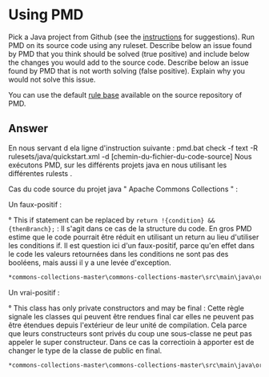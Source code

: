 # Using PMD

Pick a Java project from Github (see the [instructions](../sujet.md) for suggestions). Run PMD on its source code using any ruleset. Describe below an issue found by PMD that you think should be solved (true positive) and include below the changes you would add to the source code. Describe below an issue found by PMD that is not worth solving (false positive). Explain why you would not solve this issue.

You can use the default [rule base](https://github.com/pmd/pmd/blob/master/pmd-java/src/main/resources/rulesets/java/quickstart.xml) available on the source repository of PMD.

## Answer

En nous servant d ela ligne d'instruction suivante : 
 pmd.bat check -f text -R rulesets/java/quickstart.xml -d [chemin-du-fichier-du-code-source]
Nous exécutons PMD, sur les différents projets java en nous utilisant les différentes rulests .

Cas du code source du projet java " Apache Commons Collections " :

Un faux-positif :

° This if statement can be replaced by `return !{condition} && {thenBranch};` : 
Il s'agit dans ce cas de la structure du code. En gros PMD estime que le code pourrait être réduit en utilisant un return au lieu d'utiliser les conditions if. Il est question ici d'un faux-positif, parce qu'en effet dans le code les valeurs retournées dans les conditions ne sont pas des booléens, mais aussi il y a une levée d'exception.
```bash
*commons-collections-master\commons-collections-master\src\main\java\org\apache\commons\collections4\bloomfilter\IndexFilter.java*  _ligne 75_
```



Un vrai-positif :

° This class has only private constructors and may be final : 
Cette règle signale les classes qui peuvent être rendues final car elles ne peuvent pas être étendues depuis l'extérieur de leur unité de compilation. Cela parce que leurs constructeurs sont privés du coup une sous-classe ne peut pas appeler le super constructeur. Dans ce cas la correctioin à apporter est de changer le type de la classe de public en final.  
```bash
*commons-collections-master\commons-collections-master\src\main\java\org\apache\commons\collections4\BagUtils.java*  _ligne 36_
```


